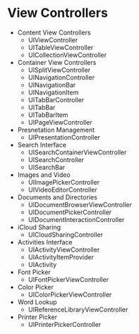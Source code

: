 # View Controllers 

* Content View Controllers
  * UIViewController
  * UITableViewController 
  * UICollectionViewController 
* Container View Controllers 
  * UISplitViewController 
  * UINavigationController 
  * UINavigationBar 
  * UINavigationItem 
  * UITabBarController 
  * UITabBar 
  * UITabBarItem 
  * UIPageViewController 
* Presnetation Management 
  * UIPresentationController 
* Search Interface 
  * UISearchContainerViewController 
  * UISearchController 
  * UISearchBar 
* Images and Video 
  * UIImagePickerController 
  * UIVideoEditorController 
* Documents and Directories 
  * UIDocumentBrowserViewController
  * UIDocumentPickerController 
  * UIDocumentInteractionController 
* iCloud Sharing 
  * UICloudSharingController 
* Activities Interface 
  * UIActivityViewController 
  * UIActivityItemProvider 
  * UIActivity
* Font Picker 
  * UIFontPickerViewController 
* Color Picker 
  * UIColorPickerViewController
* Word Lookup 
  * UIReferenceLibraryViewController
* Printer Picker
  * UIPrinterPickerController 
  
